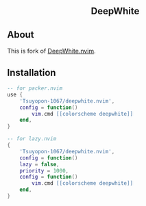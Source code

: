 <p align="center">
  <h2 align="center">DeepWhite</h2>
</p>

## About

This is fork of [DeepWhite.nvim](https://github.com/Verf/deepwhite.nvim/tree/main).

## Installation

```lua
-- for packer.nvim
use {
    'Tsuyopon-1067/deepwhite.nvim',
    config = function()
        vim.cmd [[colorscheme deepwhite]]
    end,
}

-- for lazy.nvim
{
    'Tsuyopon-1067/deepwhite.nvim',
    config = function()
    lazy = false,
    priority = 1000,
    config = function()
        vim.cmd [[colorscheme deepwhite]]
    end,
}
```
